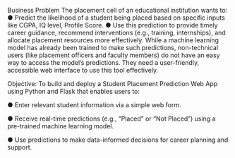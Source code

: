 Business Problem 
The placement cell of an educational institution wants to: 
● Predict the likelihood of a student being placed based on specific 
inputs like CGPA, IQ level, Profile Score. 
● Use this prediction to provide timely career guidance, recommend 
interventions (e.g., training, internships), and allocate placement 
resources more effectively. 
While a machine learning model has already been trained to make such 
predictions, non-technical users (like placement officers and faculty 
members) do not have an easy way to access the model’s predictions. 
They need a user-friendly, accessible web interface to use this tool 
effectively.

Objective:
To build and deploy a Student Placement Prediction Web App using Python 
and Flask that enables users to:

● Enter relevant student information via a simple web form. 

● Receive real-time predictions (e.g., “Placed” or “Not Placed”) using a 
pre-trained machine learning model. 

● Use predictions to make data-informed decisions for career planning 
and support.
